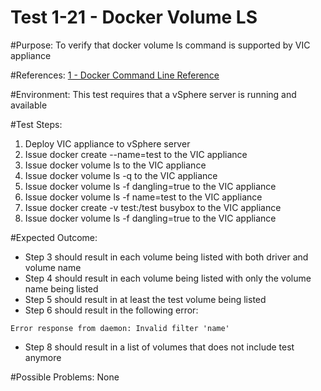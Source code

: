 Test 1-21 - Docker Volume LS
=======

#Purpose:
To verify that docker volume ls command is supported by VIC appliance

#References:
[1 - Docker Command Line Reference](https://docs.docker.com/engine/reference/commandline/volume_ls/)

#Environment:
This test requires that a vSphere server is running and available

#Test Steps:
1. Deploy VIC appliance to vSphere server
2. Issue docker create --name=test to the VIC appliance
3. Issue docker volume ls to the VIC appliance
4. Issue docker volume ls -q to the VIC appliance
5. Issue docker volume ls -f dangling=true to the VIC appliance
6. Issue docker volume ls -f name=test to the VIC appliance
7. Issue docker create -v test:/test busybox to the VIC appliance
8. Issue docker volume ls -f dangling=true to the VIC appliance

#Expected Outcome:
* Step 3 should result in each volume being listed with both driver and volume name
* Step 4 should result in each volume being listed with only the volume name being listed
* Step 5 should result in at least the test volume being listed
* Step 6 should result in the following error:  
```
Error response from daemon: Invalid filter 'name'
```
* Step 8 should result in a list of volumes that does not include test anymore

#Possible Problems:
None
